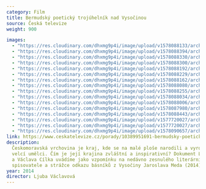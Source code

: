 ```yaml
---
category: Film
title: Bermudský poetický trojúhelník nad Vysočinou
source: Česká televize
weight: 900

images:
  - "https://res.cloudinary.com/dhxmg9p4i/image/upload/v1578088133/archweb/P1400835_aqgveo.jpg"
  - "https://res.cloudinary.com/dhxmg9p4i/image/upload/v1578088394/archweb/ledenunorvelk%C3%BD_fot%C3%A1k2013_439_s5dubd.jpg"
  - "https://res.cloudinary.com/dhxmg9p4i/image/upload/v1578088330/archweb/ledenunorvelk%C3%BD_fot%C3%A1k2013_468_lm2gph.jpg"
  - "https://res.cloudinary.com/dhxmg9p4i/image/upload/v1578088300/archweb/ledenunorvelk%C3%BD_fot%C3%A1k2013_463_jqthte.jpg"
  - "https://res.cloudinary.com/dhxmg9p4i/image/upload/v1578088192/archweb/ledenunorvelk%C3%BD_fot%C3%A1k2013_461_cuzuu7.jpg"
  - "https://res.cloudinary.com/dhxmg9p4i/image/upload/v1578088229/archweb/od_veve%C5%99%C3%AD_do_prvn%C3%AD_proch%C3%A1zky_velkej_%C4%8Dernej_141_krnmde.jpg"
  - "https://res.cloudinary.com/dhxmg9p4i/image/upload/v1578088162/archweb/P1400801_wyfaef.jpg"
  - "https://res.cloudinary.com/dhxmg9p4i/image/upload/v1578088080/archweb/od_veve%C5%99%C3%AD_do_prvn%C3%AD_proch%C3%A1zky_velkej_%C4%8Dernej_193_wf0uyi.jpg"
  - "https://res.cloudinary.com/dhxmg9p4i/image/upload/v1578088255/archweb/DSC_0584_cctlk1.jpg"
  - "https://res.cloudinary.com/dhxmg9p4i/image/upload/v1578088034/archweb/ledenunorvelk%C3%BD_fot%C3%A1k2013_009_lcnbwr.jpg"
  - "https://res.cloudinary.com/dhxmg9p4i/image/upload/v1578088006/archweb/DSCN4830_tilk2u.jpg"
  - "https://res.cloudinary.com/dhxmg9p4i/image/upload/v1578087980/archweb/DSCN4872_pxdbps.jpg"
  - "https://res.cloudinary.com/dhxmg9p4i/image/upload/v1578088443/archweb/DSC_0370_nfky5k.jpg"
  - "https://res.cloudinary.com/dhxmg9p4i/image/upload/v1577720027/archweb/cast_04_cmzsof.jpg"
  - "https://res.cloudinary.com/dhxmg9p4i/image/upload/v1577720027/archweb/cast_02_ncqlhm.jpg"
  - "https://res.cloudinary.com/dhxmg9p4i/image/upload/v1578090657/archweb/DSC_0013_xwpjbu.jpg"
link: https://www.ceskatelevize.cz/porady/10389951691-bermudsky-poeticky-trojuhelnik-nad-vysocinou/21356226462
description:
  Českomoravská vrchovina je kraj, kde se na malé ploše narodili a vyrostli
  velcí umělci. Čím je její krajina zvláštní a inspirativní? Dokument Ljuby Václavové
  a Václava Cílka uvádíme jako vzpomínku na nedávno zesnulého literárního kritika,
  spisovatele a strážce odkazu básníků z Vysočiny Jaroslava Meda (2014)
year: 2014
director: Ljuba Václavová
---
```


